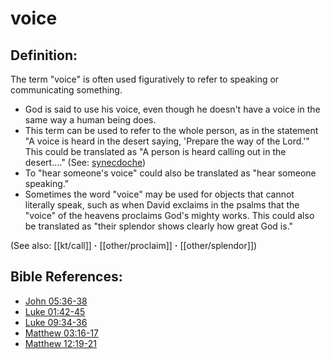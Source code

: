 # voice #

## Definition: ##

The term "voice" is often used figuratively to refer to speaking or communicating something.

* God is said to use his voice, even though he doesn't have a voice in the same way a human being does.
* This term can be used to refer to the whole person, as in the statement "A voice is heard in the desert saying, 'Prepare the way of the Lord.'" This could be translated as "A person is heard calling out in the desert…." (See: [synecdoche](en/ta-vol1/translate/man/figs-synecdoche))
* To "hear someone's voice" could also be translated as "hear someone speaking."
* Sometimes the word "voice" may be used for objects that cannot literally speak, such as when David exclaims in the psalms that the "voice" of the heavens proclaims God's mighty works. This could also be translated as "their splendor shows clearly how great God is."

(See also: [[kt/call]] **·** [[other/proclaim]] **·** [[other/splendor]])

## Bible References: ##

* [John 05:36-38](en/tn/jhn/help/05/36)
* [Luke 01:42-45](en/tn/luk/help/01/42)
* [Luke 09:34-36](en/tn/luk/help/09/34)
* [Matthew 03:16-17](en/tn/mat/help/03/16)
* [Matthew 12:19-21](en/tn/mat/help/12/19)